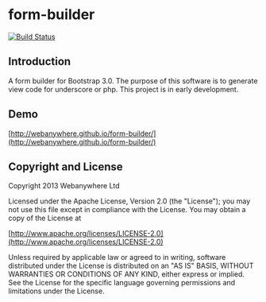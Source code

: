 form-builder
============

[![Build Status](https://travis-ci.org/Webanywhere/form-builder.png?branch=master)](https://travis-ci.org/Webanywhere/form-builder)

## Introduction

A form builder for Bootstrap 3.0. The purpose of this software is to generate view code for underscore or php. This project is in early development.

## Demo

[http://webanywhere.github.io/form-builder/](http://webanywhere.github.io/form-builder/)

## Copyright and License

Copyright 2013 Webanywhere Ltd

Licensed under the Apache License, Version 2.0 (the "License");
you may not use this file except in compliance with the License.
You may obtain a copy of the License at

[http://www.apache.org/licenses/LICENSE-2.0](http://www.apache.org/licenses/LICENSE-2.0)

Unless required by applicable law or agreed to in writing, software
distributed under the License is distributed on an "AS IS" BASIS,
WITHOUT WARRANTIES OR CONDITIONS OF ANY KIND, either express or implied.
See the License for the specific language governing permissions and
limitations under the License.

